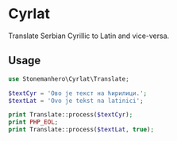 # Cyrlat
Translate Serbian Cyrillic to Latin and vice-versa.

## Usage
```php
use Stonemanhero\Cyrlat\Translate;
```

```php
$textCyr = 'Ово је текст на ћирилици.';
$textLat = 'Ovo je tekst na latinici';
```

```php
print Translate::process($textCyr);
print PHP_EOL;
print Translate::process($textLat, true);
```
